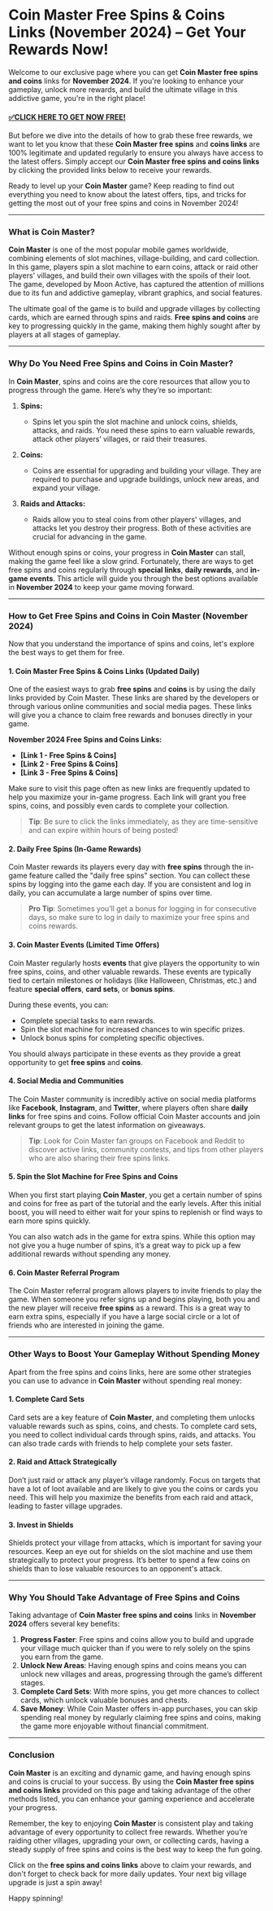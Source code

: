 # Coin Master Free Spins & Coins Links (November 2024) – Get Your Rewards Now!

Welcome to our exclusive page where you can get **Coin Master free spins and coins** links for **November 2024**. If you're looking to enhance your gameplay, unlock more rewards, and build the ultimate village in this addictive game, you're in the right place!

#### [✅CLICK HERE TO GET NOW FREE!](https://edris2025.github.io/spins/)

But before we dive into the details of how to grab these free rewards, we want to let you know that these **Coin Master free spins** and **coins links** are 100% legitimate and updated regularly to ensure you always have access to the latest offers. Simply accept our **Coin Master free spins and coins links** by clicking the provided links below to receive your rewards.

Ready to level up your **Coin Master** game? Keep reading to find out everything you need to know about the latest offers, tips, and tricks for getting the most out of your free spins and coins in November 2024!

---

### What is Coin Master?

**Coin Master** is one of the most popular mobile games worldwide, combining elements of slot machines, village-building, and card collection. In this game, players spin a slot machine to earn coins, attack or raid other players' villages, and build their own villages with the spoils of their loot. The game, developed by Moon Active, has captured the attention of millions due to its fun and addictive gameplay, vibrant graphics, and social features.

The ultimate goal of the game is to build and upgrade villages by collecting cards, which are earned through spins and raids. **Free spins and coins** are key to progressing quickly in the game, making them highly sought after by players at all stages of gameplay.

---

### Why Do You Need Free Spins and Coins in Coin Master?

In **Coin Master**, spins and coins are the core resources that allow you to progress through the game. Here’s why they’re so important:

1. **Spins:**
   - Spins let you spin the slot machine and unlock coins, shields, attacks, and raids. You need these spins to earn valuable rewards, attack other players’ villages, or raid their treasures.
   
2. **Coins:**
   - Coins are essential for upgrading and building your village. They are required to purchase and upgrade buildings, unlock new areas, and expand your village.
   
3. **Raids and Attacks:**
   - Raids allow you to steal coins from other players' villages, and attacks let you destroy their progress. Both of these activities are crucial for advancing in the game.

Without enough spins or coins, your progress in **Coin Master** can stall, making the game feel like a slow grind. Fortunately, there are ways to get free spins and coins regularly through **special links**, **daily rewards**, and **in-game events**. This article will guide you through the best options available in **November 2024** to keep your game moving forward.

---

### How to Get Free Spins and Coins in Coin Master (November 2024)

Now that you understand the importance of spins and coins, let's explore the best ways to get them for free.

#### 1. **Coin Master Free Spins & Coins Links (Updated Daily)**

One of the easiest ways to grab **free spins** and **coins** is by using the daily links provided by Coin Master. These links are shared by the developers or through various online communities and social media pages. These links will give you a chance to claim free rewards and bonuses directly in your game.

**November 2024 Free Spins and Coins Links:**
- **[Link 1 - Free Spins & Coins]**
- **[Link 2 - Free Spins & Coins]**
- **[Link 3 - Free Spins & Coins]**

Make sure to visit this page often as new links are frequently updated to help you maximize your in-game progress. Each link will grant you free spins, coins, and possibly even cards to complete your collection. 

> **Tip**: Be sure to click the links immediately, as they are time-sensitive and can expire within hours of being posted!

#### 2. **Daily Free Spins (In-Game Rewards)**

Coin Master rewards its players every day with **free spins** through the in-game feature called the "daily free spins" section. You can collect these spins by logging into the game each day. If you are consistent and log in daily, you can accumulate a large number of spins over time.

> **Pro Tip**: Sometimes you’ll get a bonus for logging in for consecutive days, so make sure to log in daily to maximize your free spins and coins rewards.

#### 3. **Coin Master Events (Limited Time Offers)**

Coin Master regularly hosts **events** that give players the opportunity to win free spins, coins, and other valuable rewards. These events are typically tied to certain milestones or holidays (like Halloween, Christmas, etc.) and feature **special offers**, **card sets**, or **bonus spins**.

During these events, you can:
   - Complete special tasks to earn rewards.
   - Spin the slot machine for increased chances to win specific prizes.
   - Unlock bonus spins for completing specific objectives.

You should always participate in these events as they provide a great opportunity to get **free spins** and **coins**.

#### 4. **Social Media and Communities**

The Coin Master community is incredibly active on social media platforms like **Facebook**, **Instagram**, and **Twitter**, where players often share **daily links** for free spins and coins. Follow official Coin Master accounts and join relevant groups to get the latest information on giveaways.

> **Tip**: Look for Coin Master fan groups on Facebook and Reddit to discover active links, community contests, and tips from other players who are also sharing their free spins links.

#### 5. **Spin the Slot Machine for Free Spins and Coins**

When you first start playing **Coin Master**, you get a certain number of spins and coins for free as part of the tutorial and the early levels. After this initial boost, you will need to either wait for your spins to replenish or find ways to earn more spins quickly.

You can also watch ads in the game for extra spins. While this option may not give you a huge number of spins, it’s a great way to pick up a few additional rewards without spending any money.

#### 6. **Coin Master Referral Program**

The Coin Master referral program allows players to invite friends to play the game. When someone you refer signs up and begins playing, both you and the new player will receive **free spins** as a reward. This is a great way to earn extra spins, especially if you have a large social circle or a lot of friends who are interested in joining the game.

---

### Other Ways to Boost Your Gameplay Without Spending Money

Apart from the free spins and coins links, here are some other strategies you can use to advance in **Coin Master** without spending real money:

#### 1. **Complete Card Sets**

Card sets are a key feature of **Coin Master**, and completing them unlocks valuable rewards such as spins, coins, and chests. To complete card sets, you need to collect individual cards through spins, raids, and attacks. You can also trade cards with friends to help complete your sets faster.

#### 2. **Raid and Attack Strategically**

Don’t just raid or attack any player’s village randomly. Focus on targets that have a lot of loot available and are likely to give you the coins or cards you need. This will help you maximize the benefits from each raid and attack, leading to faster village upgrades.

#### 3. **Invest in Shields**

Shields protect your village from attacks, which is important for saving your resources. Keep an eye out for shields on the slot machine and use them strategically to protect your progress. It’s better to spend a few coins on shields than to lose valuable resources to an opponent's attack.

---

### Why You Should Take Advantage of Free Spins and Coins

Taking advantage of **Coin Master free spins and coins** links in **November 2024** offers several key benefits:
1. **Progress Faster**: Free spins and coins allow you to build and upgrade your village much quicker than if you were to rely solely on the spins you earn from the game.
2. **Unlock New Areas**: Having enough spins and coins means you can unlock new villages and areas, progressing through the game’s different stages.
3. **Complete Card Sets**: With more spins, you get more chances to collect cards, which unlock valuable bonuses and chests.
4. **Save Money**: While Coin Master offers in-app purchases, you can skip spending real money by regularly claiming free spins and coins, making the game more enjoyable without financial commitment.

---

### Conclusion

**Coin Master** is an exciting and dynamic game, and having enough spins and coins is crucial to your success. By using the **Coin Master free spins and coins links** provided on this page and taking advantage of the other methods listed, you can enhance your gaming experience and accelerate your progress.

Remember, the key to enjoying **Coin Master** is consistent play and taking advantage of every opportunity to collect free rewards. Whether you’re raiding other villages, upgrading your own, or collecting cards, having a steady supply of free spins and coins is the best way to keep the fun going.

Click on the **free spins and coins links** above to claim your rewards, and don't forget to check back for more daily updates. Your next big village upgrade is just a spin away!

Happy spinning!
